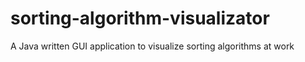 # sorting-algorithm-visualizator
A Java written GUI application to visualize sorting algorithms at work
